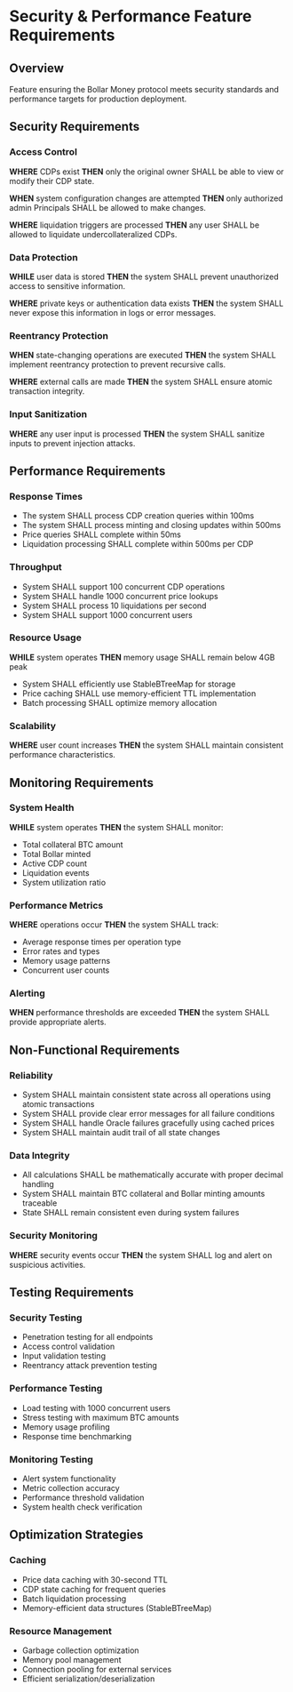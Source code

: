 # Security & Performance Feature Requirements

## Overview
Feature ensuring the Bollar Money protocol meets security standards and performance targets for production deployment.

## Security Requirements

### Access Control
**WHERE** CDPs exist **THEN** only the original owner SHALL be able to view or modify their CDP state.

**WHEN** system configuration changes are attempted **THEN** only authorized admin Principals SHALL be allowed to make changes.

**WHERE** liquidation triggers are processed **THEN** any user SHALL be allowed to liquidate undercollateralized CDPs.

### Data Protection
**WHILE** user data is stored **THEN** the system SHALL prevent unauthorized access to sensitive information.

**WHERE** private keys or authentication data exists **THEN** the system SHALL never expose this information in logs or error messages.

### Reentrancy Protection
**WHEN** state-changing operations are executed **THEN** the system SHALL implement reentrancy protection to prevent recursive calls.

**WHERE** external calls are made **THEN** the system SHALL ensure atomic transaction integrity.

### Input Sanitization
**WHERE** any user input is processed **THEN** the system SHALL sanitize inputs to prevent injection attacks.

## Performance Requirements

### Response Times
- The system SHALL process CDP creation queries within 100ms
- The system SHALL process minting and closing updates within 500ms
- Price queries SHALL complete within 50ms
- Liquidation processing SHALL complete within 500ms per CDP

### Throughput
- System SHALL support 100 concurrent CDP operations
- System SHALL handle 1000 concurrent price lookups
- System SHALL process 10 liquidations per second
- System SHALL support 1000 concurrent users

### Resource Usage
**WHILE** system operates **THEN** memory usage SHALL remain below 4GB peak
- System SHALL efficiently use StableBTreeMap for storage
- Price caching SHALL use memory-efficient TTL implementation
- Batch processing SHALL optimize memory allocation

### Scalability
**WHERE** user count increases **THEN** the system SHALL maintain consistent performance characteristics.

## Monitoring Requirements

### System Health
**WHILE** system operates **THEN** the system SHALL monitor:
- Total collateral BTC amount
- Total Bollar minted
- Active CDP count
- Liquidation events
- System utilization ratio

### Performance Metrics
**WHERE** operations occur **THEN** the system SHALL track:
- Average response times per operation type
- Error rates and types
- Memory usage patterns
- Concurrent user counts

### Alerting
**WHEN** performance thresholds are exceeded **THEN** the system SHALL provide appropriate alerts.

## Non-Functional Requirements

### Reliability
- System SHALL maintain consistent state across all operations using atomic transactions
- System SHALL provide clear error messages for all failure conditions
- System SHALL handle Oracle failures gracefully using cached prices
- System SHALL maintain audit trail of all state changes

### Data Integrity
- All calculations SHALL be mathematically accurate with proper decimal handling
- System SHALL maintain BTC collateral and Bollar minting amounts traceable
- State SHALL remain consistent even during system failures

### Security Monitoring
**WHERE** security events occur **THEN** the system SHALL log and alert on suspicious activities.

## Testing Requirements

### Security Testing
- Penetration testing for all endpoints
- Access control validation
- Input validation testing
- Reentrancy attack prevention testing

### Performance Testing
- Load testing with 1000 concurrent users
- Stress testing with maximum BTC amounts
- Memory usage profiling
- Response time benchmarking

### Monitoring Testing
- Alert system functionality
- Metric collection accuracy
- Performance threshold validation
- System health check verification

## Optimization Strategies

### Caching
- Price data caching with 30-second TTL
- CDP state caching for frequent queries
- Batch liquidation processing
- Memory-efficient data structures (StableBTreeMap)

### Resource Management
- Garbage collection optimization
- Memory pool management
- Connection pooling for external services
- Efficient serialization/deserialization